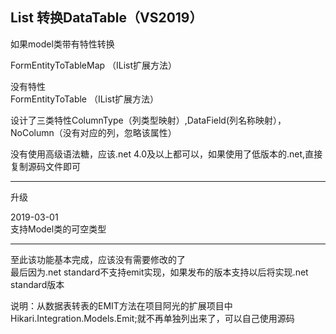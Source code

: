 List<T> 转换DataTable（VS2019）
------------------------------
如果model类带有特性转换 
 
FormEntityToTableMap    （IList<T>扩展方法）  

没有特性  
FormEntityToTable   （IList<T>扩展方法）  

设计了三类特性ColumnType（列类型映射）,DataField(列名称映射），NoColumn（没有对应的列，忽略该属性）  

没有使用高级语法糖，应该.net 4.0及以上都可以，如果使用了低版本的.net,直接复制源码文件即可

----------------------------------------------------------------------------------------------

升级

2019-03-01  
支持Model类的可空类型  

-------------------------------------------------------------------------------------------------
至此该功能基本完成，应该没有需要修改的了  
最后因为.net standard不支持emit实现，如果发布的版本支持以后将实现.net standard版本

说明：从数据表转表的EMIT方法在项目阿光的扩展项目中Hikari.Integration.Models.Emit;就不再单独列出来了，可以自己使用源码




